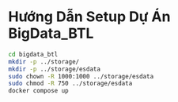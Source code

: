 # Hướng Dẫn Setup Dự Án BigData_BTL

```bash
cd bigdata_btl
mkdir -p ../storage/
mkdir -p ../storage/esdata
sudo chown -R 1000:1000 ../storage/esdata
sudo chmod -R 750 ../storage/esdata
docker compose up

